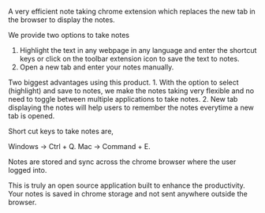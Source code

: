 A very efficient note taking chrome extension which replaces the new tab in the browser to display the notes. 

We provide two options to take notes

1. Highlight the text in any webpage in any language and enter the shortcut keys or click on the toolbar extension icon to save the text to notes. 
2. Open a new tab and enter your notes manually. 

Two biggest advantages using this product. 1. With the option to select (highlight) and save to notes, we make the notes taking very flexible and no need to toggle between multiple applications to take notes. 2. New tab displaying the notes will help users to remember the notes everytime a new tab is opened. 

Short cut keys to take notes are,

Windows -> Ctrl + Q.
Mac -> Command + E.

Notes are stored and sync across the chrome browser where the user logged into. 

This is truly an open source application built to enhance the productivity. Your notes is saved in chrome storage and not sent anywhere outside the browser.
